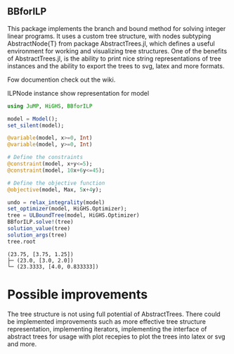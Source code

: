 
<a id='BBforILP'></a>

<a id='BBforILP-1'></a>

## BBforILP


This package implements the branch and bound method for solving integer linear programs. It uses a custom tree structure, with nodes subtyping AbstractNode{T} from package AbstractTrees.jl, which defines a useful environment for working and visualizing tree structures. One of the benefits of AbstractTrees.jl, is the ability to print nice string representations of tree instances and the ability to export the trees to svg, latex and more formats.

Fow documention check out the wiki.

ILPNode instance show representation for model


```julia
using JuMP, HiGHS, BBforILP

model = Model();
set_silent(model);

@variable(model, x>=0, Int)
@variable(model, y>=0, Int)

# Define the constraints
@constraint(model, x+y<=5);
@constraint(model, 10x+6y<=45);

# Define the objective function
@objective(model, Max, 5x+4y);

undo = relax_integrality(model)
set_optimizer(model, HiGHS.Optimizer);
tree = ULBoundTree(model, HiGHS.Optimizer)
BBforILP.solve!(tree)
solution_value(tree)
solution_args(tree)
tree.root
```


```
(23.75, [3.75, 1.25])
├─ (23.0, [3.0, 2.0])
└─ (23.3333, [4.0, 0.833333])

```


<a id='Possible-improvements'></a>

<a id='Possible-improvements-1'></a>

# Possible improvements


The tree structure is not using full potential of AbstractTrees. There could be implemented improvements such as more effective tree structure representation, implementing iterators, implementing the interface of abstract trees for usage with plot recepies to plot the trees into latex or svg and more.

